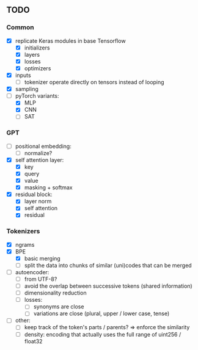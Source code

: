 ## TODO

### Common

- [x] replicate Keras modules in base Tensorflow
    - [x] initializers
    - [x] layers
    - [x] losses
    - [x] optimizers
- [x] inputs
    - [ ] tokenizer operate directly on tensors instead of looping
- [x] sampling
- [ ] pyTorch variants:
    - [x] MLP
    - [x] CNN
    - [ ] SAT

### GPT

- [ ] positional embedding:
    - [ ] normalize?
- [x] self attention layer:
    - [x] key
    - [x] query
    - [x] value
    - [x] masking + softmax
- [x] residual block:
    - [x] layer norm
    - [x] self attention
    - [x] residual

### Tokenizers

- [x] ngrams
- [x] BPE
    - [x] basic merging
    - [ ] split the data into chunks of similar (uni)codes that can be merged
- [ ] autoencoder:
    - [ ] from UTF-8?
    - [ ] avoid the overlap between successive tokens (shared information)
    - [ ] dimensionality reduction
    - [ ] losses:
        - [ ] synonyms are close
        - [ ] variations are close (plural, upper / lower case, tense)
- [ ] other:
    - [ ] keep track of the token's parts / parents? => enforce the similarity
    - [ ] density: encoding that actually uses the full range of uint256 / float32
